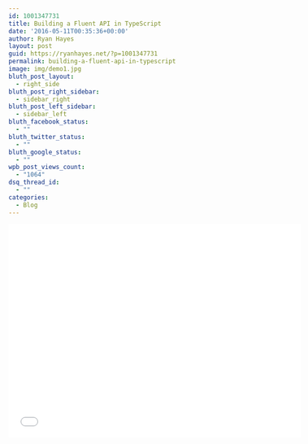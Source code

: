 ```yaml
---
id: 1001347731
title: Building a Fluent API in TypeScript
date: '2016-05-11T00:35:36+00:00'
author: Ryan Hayes
layout: post
guid: https://ryanhayes.net/?p=1001347731
permalink: building-a-fluent-api-in-typescript
image: img/demo1.jpg
bluth_post_layout:
  - right_side
bluth_post_right_sidebar:
  - sidebar_right
bluth_post_left_sidebar:
  - sidebar_left
bluth_facebook_status:
  - ""
bluth_twitter_status:
  - ""
bluth_google_status:
  - ""
wpb_post_views_count:
  - "1064"
dsq_thread_id:
  - ""
categories:
  - Blog
---
```


<iframe src="//slides.com/ryanhayes/building-a-fluent-api-in-typescript/embed" width="576" height="420" scrolling="no" frameborder="0" webkitallowfullscreen mozallowfullscreen allowfullscreen></iframe>
